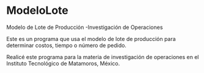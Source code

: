 # ModeloLote
Modelo de Lote de Producción -Investigación de Operaciones

Este es un programa que usa el modelo de lote de producción para determinar costos, tiempo o número de pedido.

Realicé este programa para la materia de investigación de operaciones en el Instituto Tecnológico de Matamoros, México.
